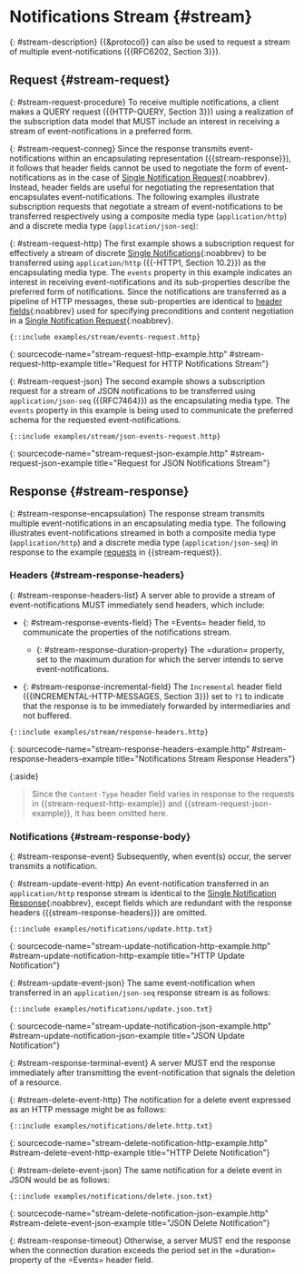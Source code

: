 # Notifications Stream {#stream}

{: #stream-description}
{{&protocol}} can also be used to request a stream of multiple event-notifications ({{RFC6202, Section 3}}).

## Request {#stream-request}

{: #stream-request-procedure}
To receive multiple notifications, a client makes a QUERY request ({{HTTP-QUERY, Section 3}}) using a realization of the subscription data model that MUST include an interest in receiving a stream of event-notifications in a preferred form.

{: #stream-request-conneg}
Since the response transmits event-notifications within an encapsulating representation ({{stream-response}}), it follows that header fields cannot be used to negotiate the form of event-notifications as in the case of [Single Notification Request](#single-notification-request){:noabbrev}. Instead, header fields are useful for negotiating the representation that encapsulates event-notifications. The following examples illustrate subscription requests that negotiate a stream of event-notifications to be transferred respectively using a composite media type (`application/http`) and a discrete media type (`application/json-seq`):

{: #stream-request-http}
The first example shows a subscription request for effectively a stream of discrete [Single Notifications](#single-notification){:noabbrev} to be transferred using `application/http` ({{-HTTP1, Section 10.2}}) as the encapsulating media type. The `events` property in this example indicates an interest in receiving event-notifications and its sub-properties describe the preferred form of notifications. Since the notifications are transferred as a pipeline of HTTP messages, these sub-properties are identical to [header fields](#single-notification-request-conneg){:noabbrev} used for specifying preconditions and content negotiation in a [Single Notification Request](#single-notification-request){:noabbrev}.

~~~ http-message
{::include examples/stream/events-request.http}
~~~
{: sourcecode-name="stream-request-http-example.http" #stream-request-http-example title="Request for HTTP Notifications Stream"}

{: #stream-request-json}
The second example shows a subscription request for a stream of JSON notifications to be transferred using `application/json-seq` ({{RFC7464}}) as the encapsulating media type. The `events` property in this example is being used to communicate the preferred schema for the requested event-notifications.

~~~ http-message
{::include examples/stream/json-events-request.http}
~~~
{: sourcecode-name="stream-request-json-example.http" #stream-request-json-example title="Request for JSON Notifications Stream"}

## Response {#stream-response}

{: #stream-response-encapsulation}
The response stream transmits multiple event-notifications in an encapsulating media type. The following illustrates event-notifications streamed in both a composite media type (`application/http`) and a discrete media type (`application/json-seq`) in response to the example [requests](#stream-request) in {{stream-request}}.

### Headers {#stream-response-headers}

{: #stream-response-headers-list}
A server able to provide a stream of event-notifications MUST immediately send headers, which include:

+ {: #stream-response-events-field}
The =Events= header field, to communicate the properties of the notifications stream.

    + {: #stream-response-duration-property}
    The =duration= property, set to the maximum duration for which the server intends to serve event-notifications.

+ {: #stream-response-incremental-field}
The `Incremental` header field ({{INCREMENTAL-HTTP-MESSAGES, Section 3}}) set to `?1` to indicate that the response is to be immediately forwarded by intermediaries and not buffered.

~~~ http-message
{::include examples/stream/response-headers.http}

~~~
{: sourcecode-name="stream-response-headers-example.http" #stream-response-headers-example title="Notifications Stream Response Headers"}

{:aside}
> Since the `Content-Type` header field varies in response to the requests in {{stream-request-http-example}} and {{stream-request-json-example}}, it has been omitted here.

### Notifications {#stream-response-body}

{: #stream-response-event}
Subsequently, when event(s) occur, the server transmits a notification.

{: #stream-update-event-http}
An event-notification transferred in an `application/http` response stream is identical to the [Single Notification Response](#single-notification-response){:noabbrev}, except fields which are redundant with the response headers ({{stream-response-headers}}) are omitted.

~~~ http-message
{::include examples/notifications/update.http.txt}
~~~
{: sourcecode-name="stream-update-notification-http-example.http" #stream-update-notification-http-example title="HTTP Update Notification"}

{: #stream-update-event-json}
The same event-notification when transferred in an `application/json-seq` response stream is as follows:

~~~
{::include examples/notifications/update.json.txt}
~~~
{: sourcecode-name="stream-update-notification-json-example.http" #stream-update-notification-json-example title="JSON Update Notification"}

{: #stream-response-terminal-event}
A server MUST end the response immediately after transmitting the event-notification that signals the deletion of a resource.

{: #stream-delete-event-http}
The notification for a delete event expressed as an HTTP message might be as follows:

~~~ http-message
{::include examples/notifications/delete.http.txt}
~~~
{: sourcecode-name="stream-delete-notification-http-example.http" #stream-delete-event-http-example title="HTTP Delete Notification"}

{: #stream-delete-event-json}
The same notification for a delete event in JSON would be as follows:

~~~
{::include examples/notifications/delete.json.txt}
~~~
{: sourcecode-name="stream-delete-notification-json-example.http" #stream-delete-event-json-example title="JSON Delete Notification"}

{: #stream-response-timeout}
Otherwise, a server MUST end the response when the connection duration exceeds the period set in the =duration= property of the =Events= header field.
